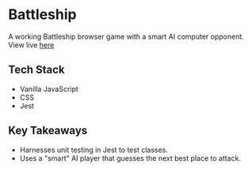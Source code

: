 # Battleship
A working Battleship browser game with a smart AI computer opponent.
View live <a href="https://ethanwhall389.github.io/battleship/" target="_blank">here</a> 

## Tech Stack
* Vanilla JavaScript
* CSS
* Jest

## Key Takeaways
* Harnesses unit testing in Jest to test classes.
* Uses a "smart" AI player that guesses the next best place to attack.
